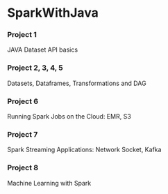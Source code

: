 # SparkWithJava

### Project 1
JAVA Dataset API basics

### Project 2, 3, 4, 5
Datasets, Dataframes, Transformations and DAG

### Project 6
Running Spark Jobs on the Cloud: EMR, S3 

### Project 7
Spark Streaming Applications: Network Socket, Kafka

### Project 8
Machine Learning with Spark
